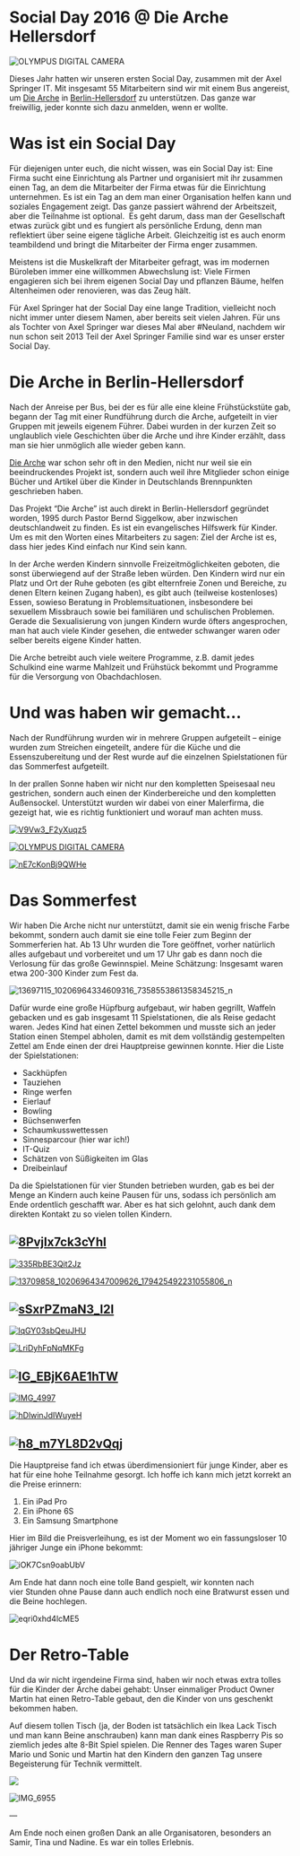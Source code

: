 Social Day 2016 @ Die Arche Hellersdorf
=======================================

![OLYMPUS DIGITAL CAMERA](20160722-084602-20160722-084602-P7220001.jpg)

Dieses Jahr hatten wir unseren ersten Social Day, zusammen mit der Axel Springer IT. Mit insgesamt 55 Mitarbeitern sind wir mit einem Bus angereist, um [Die Arche](https://de.wikipedia.org/wiki/Die_Arche_%E2%80%93_Christliches_Kinder-_und_Jugendwerk) in [Berlin-Hellersdorf](http://kinderprojekt-arche.eu/standorte/berlin-hellersdorf) zu unterstützen. Das ganze war freiwillig, jeder konnte sich dazu anmelden, wenn er wollte.

Was ist ein Social Day
======================

Für diejenigen unter euch, die nicht wissen, was ein Social Day ist: Eine Firma sucht eine Einrichtung als Partner und organisiert mit ihr zusammen einen Tag, an dem die Mitarbeiter der Firma etwas für die Einrichtung unternehmen. Es ist ein Tag an dem man einer Organisation helfen kann und soziales Engagement zeigt. Das ganze passiert während der Arbeitszeit, aber die Teilnahme ist optional.  Es geht darum, dass man der Gesellschaft etwas zurück gibt und es fungiert als persönliche Erdung, denn man reflektiert über seine eigene tägliche Arbeit. Gleichzeitig ist es auch enorm teambildend und bringt die Mitarbeiter der Firma enger zusammen.

Meistens ist die Muskelkraft der Mitarbeiter gefragt, was im modernen Büroleben immer eine willkommen Abwechslung ist: Viele Firmen engagieren sich bei ihrem eigenen Social Day und pflanzen Bäume, helfen Altenheimen oder renovieren, was das Zeug hält.

Für Axel Springer hat der Social Day eine lange Tradition, vielleicht noch nicht immer unter diesem Namen, aber bereits seit vielen Jahren. Für uns als Tochter von Axel Springer war dieses Mal aber #Neuland, nachdem wir nun schon seit 2013 Teil der Axel Springer Familie sind war es unser erster Social Day.

Die Arche in Berlin-Hellersdorf
===============================

Nach der Anreise per Bus, bei der es für alle eine kleine Frühstückstüte gab, begann der Tag mit einer Rundführung durch die Arche, aufgeteilt in vier Gruppen mit jeweils eigenem Führer. Dabei wurden in der kurzen Zeit so unglaublich viele Geschichten über die Arche und ihre Kinder erzählt, dass man sie hier unmöglich alle wieder geben kann.

[Die Arche](http://kinderprojekt-arche.eu/standorte/berlin-hellersdorf) war schon sehr oft in den Medien, nicht nur weil sie ein beeindruckendes Projekt ist, sondern auch weil ihre Mitglieder schon einige Bücher und Artikel über die Kinder in Deutschlands Brennpunkten geschrieben haben.

Das Projekt “Die Arche” ist auch direkt in Berlin-Hellersdorf gegründet worden, 1995 durch Pastor Bernd Siggelkow, aber inzwischen deutschlandweit zu finden. Es ist ein evangelisches Hilfswerk für Kinder. Um es mit den Worten eines Mitarbeiters zu sagen: Ziel der Arche ist es, dass hier jedes Kind einfach nur Kind sein kann.

In der Arche werden Kindern sinnvolle Freizeitmöglichkeiten geboten, die sonst überwiegend auf der Straße leben würden. Den Kindern wird nur ein Platz und Ort der Ruhe geboten (es gibt elternfreie Zonen und Bereiche, zu denen Eltern keinen Zugang haben), es gibt auch (teilweise kostenloses) Essen, sowieso Beratung in Problemsituationen, insbesondere bei sexuellem Missbrauch sowie bei familiären und schulischen Problemen. Gerade die Sexualisierung von jungen Kindern wurde öfters angesprochen, man hat auch viele Kinder gesehen, die entweder schwanger waren oder selber bereits eigene Kinder hatten.

Die Arche betreibt auch viele weitere Programme, z.B. damit jedes Schulkind eine warme Mahlzeit und Frühstück bekommt und Programme für die Versorgung von Obachdachlosen.

Und was haben wir gemacht…
==========================

Nach der Rundführung wurden wir in mehrere Gruppen aufgeteilt – einige wurden zum Streichen eingeteilt, andere für die Küche und die Essenszubereitung und der Rest wurde auf die einzelnen Spielstationen für das Sommerfest aufgeteilt.

In der prallen Sonne haben wir nicht nur den kompletten Speisesaal neu gestrichen, sondern auch einen der Kinderbereiche und den kompletten Außensockel. Unterstützt wurden wir dabei von einer Malerfirma, die gezeigt hat, wie es richtig funktioniert und worauf man achten muss.

[![V9Vw3_F2yXuqz5](V9Vw3_F2yXuqz5.jpg)](http://www.axelspringerideas.de/blog/index.php/2016/08/14/social-day-2016-die-arche-hellersdorf/v9vw3_f2yxuqz5/)

[![OLYMPUS DIGITAL CAMERA](20160722-115425-20160722-115425-P7220155.jpg)](http://www.axelspringerideas.de/blog/index.php/2016/08/14/social-day-2016-die-arche-hellersdorf/olympus-digital-camera-4/)

[![nE7cKonBj9QWHe](nE7cKonBj9QWHe.jpg)](http://www.axelspringerideas.de/blog/index.php/2016/08/14/social-day-2016-die-arche-hellersdorf/ne7ckonbj9qwhe/)

Das Sommerfest
==============

Wir haben Die Arche nicht nur unterstützt, damit sie ein wenig frische Farbe bekommt, sondern auch damit sie eine tolle Feier zum Beginn der Sommerferien hat. Ab 13 Uhr wurden die Tore geöffnet, vorher natürlich alles aufgebaut und vorbereitet und um 17 Uhr gab es dann noch die Verlosung für das große Gewinnspiel. Meine Schätzung: Insgesamt waren etwa 200-300 Kinder zum Fest da.

![13697115_10206964334609316_7358553861358345215_n](13697115_10206964334609316_7358553861358345215_n.jpg)

Dafür wurde eine große Hüpfburg aufgebaut, wir haben gegrillt, Waffeln gebacken und es gab insgesamt 11 Spielstationen, die als Reise gedacht waren. Jedes Kind hat einen Zettel bekommen und musste sich an jeder Station einen Stempel abholen, damit es mit dem vollständig gestempelten Zettel am Ende einen der drei Hauptpreise gewinnen konnte. Hier die Liste der Spielstationen:

*   Sackhüpfen
*   Tauziehen
*   Ringe werfen
*   Eierlauf
*   Bowling
*   Büchsenwerfen
*   Schaumkusswettessen
*   Sinnesparcour (hier war ich!)
*   IT-Quiz
*   Schätzen von Süßigkeiten im Glas
*   Dreibeinlauf

Da die Spielstationen für vier Stunden betrieben wurden, gab es bei der Menge an Kindern auch keine Pausen für uns, sodass ich persönlich am Ende ordentlich geschafft war. Aber es hat sich gelohnt, auch dank dem direkten Kontakt zu so vielen tollen Kindern.

## [![8PvjIx7ck3cYhI](8PvjIx7ck3cYhI-300x225.jpg)](http://www.axelspringerideas.de/blog/index.php/2016/08/14/social-day-2016-die-arche-hellersdorf/8pvjix7ck3cyhi/)

[![335RbBE3Qit2Jz](335RbBE3Qit2Jz-300x225.jpg)](http://www.axelspringerideas.de/blog/index.php/2016/08/14/social-day-2016-die-arche-hellersdorf/335rbbe3qit2jz/)

[![13709858_10206964347009626_179425492231055806_n](13709858_10206964347009626_179425492231055806_n-300x225.jpg)](http://www.axelspringerideas.de/blog/index.php/2016/08/14/social-day-2016-die-arche-hellersdorf/13709858_10206964347009626_179425492231055806_n/)

## [![sSxrPZmaN3_l2I](sSxrPZmaN3_l2I-300x225.jpg)](http://www.axelspringerideas.de/blog/index.php/2016/08/14/social-day-2016-die-arche-hellersdorf/ssxrpzman3_l2i/)

[![lqGY03sbQeuJHU](lqGY03sbQeuJHU-300x225.jpg)](http://www.axelspringerideas.de/blog/index.php/2016/08/14/social-day-2016-die-arche-hellersdorf/lqgy03sbqeujhu/)

[![LriDyhFpNqMKFg](LriDyhFpNqMKFg-300x225.jpg)](http://www.axelspringerideas.de/blog/index.php/2016/08/14/social-day-2016-die-arche-hellersdorf/lridyhfpnqmkfg/)

## [![IG_EBjK6AE1hTW](IG_EBjK6AE1hTW-225x300.jpg)](http://www.axelspringerideas.de/blog/index.php/2016/08/14/social-day-2016-die-arche-hellersdorf/ig_ebjk6ae1htw/)

[![IMG_4997](IMG_4997-300x225.jpg)](http://www.axelspringerideas.de/blog/index.php/2016/08/14/social-day-2016-die-arche-hellersdorf/img_4997/)

[![hDlwinJdIWuyeH](hDlwinJdIWuyeH-225x300.jpg)](http://www.axelspringerideas.de/blog/index.php/2016/08/14/social-day-2016-die-arche-hellersdorf/hdlwinjdiwuyeh/)

## [![h8_m7YL8D2vQqj](h8_m7YL8D2vQqj-300x225.jpg)](http://www.axelspringerideas.de/blog/index.php/2016/08/14/social-day-2016-die-arche-hellersdorf/h8_m7yl8d2vqqj/)

Die Hauptpreise fand ich etwas überdimensioniert für junge Kinder, aber es hat für eine hohe Teilnahme gesorgt. Ich hoffe ich kann mich jetzt korrekt an die Preise erinnern:

1.  Ein iPad Pro
2.  Ein iPhone 6S
3.  Ein Samsung Smartphone

Hier im Bild die Preisverleihung, es ist der Moment wo ein fassungsloser 10 jähriger Junge ein iPhone bekommt:

![iOK7Csn9oabUbV](iOK7Csn9oabUbV.jpg)

Am Ende hat dann noch eine tolle Band gespielt, wir konnten nach vier Stunden ohne Pause dann auch endlich noch eine Bratwurst essen und die Beine hochlegen.

![eqri0xhd4lcME5](eqri0xhd4lcME5.jpg)

Der Retro-Table
===============

Und da wir nicht irgendeine Firma sind, haben wir noch etwas extra tolles für die Kinder der Arche dabei gehabt: Unser einmaliger Product Owner Martin hat einen Retro-Table gebaut, den die Kinder von uns geschenkt bekommen haben.

Auf diesem tollen Tisch (ja, der Boden ist tatsächlich ein Ikea Lack Tisch und man kann Beine anschrauben) kann man dank eines Raspberry Pis so ziemlich jedes alte 8-Bit Spiel spielen. Die Renner des Tages waren Super Mario und Sonic und Martin hat den Kindern den ganzen Tag unsere Begeisterung für Technik vermittelt.

![](20160722-115035-20160722-115035-P7220135.jpg)

![IMG_6955](IMG_6955.jpg)

—

Am Ende noch einen großen Dank an alle Organisatoren, besonders an Samir, Tina und Nadine. Es war ein tolles Erlebnis.